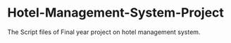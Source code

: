 # Hotel-Management-System-Project
The Script files of Final year project on hotel management system.

